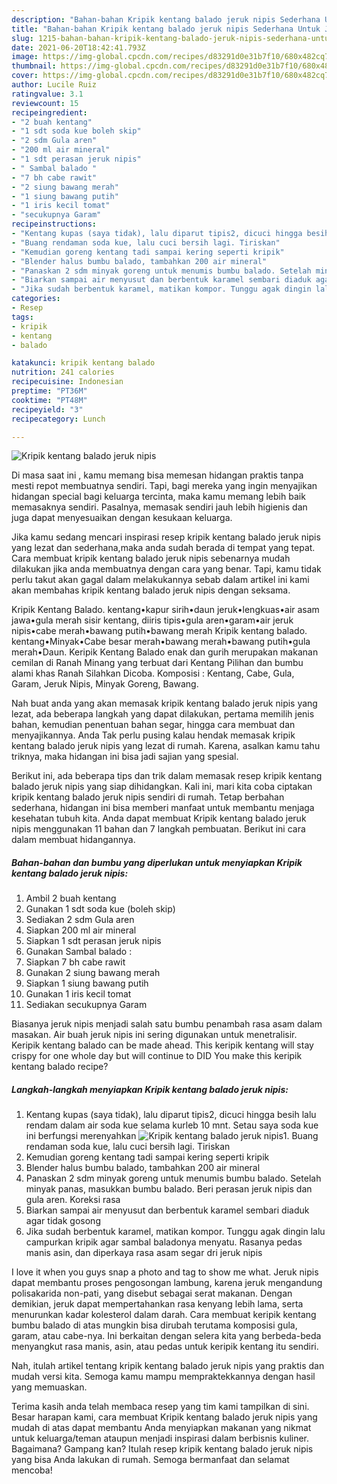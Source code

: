 ```yaml
---
description: "Bahan-bahan Kripik kentang balado jeruk nipis Sederhana Untuk Jualan"
title: "Bahan-bahan Kripik kentang balado jeruk nipis Sederhana Untuk Jualan"
slug: 1215-bahan-bahan-kripik-kentang-balado-jeruk-nipis-sederhana-untuk-jualan
date: 2021-06-20T18:42:41.793Z
image: https://img-global.cpcdn.com/recipes/d83291d0e31b7f10/680x482cq70/kripik-kentang-balado-jeruk-nipis-foto-resep-utama.jpg
thumbnail: https://img-global.cpcdn.com/recipes/d83291d0e31b7f10/680x482cq70/kripik-kentang-balado-jeruk-nipis-foto-resep-utama.jpg
cover: https://img-global.cpcdn.com/recipes/d83291d0e31b7f10/680x482cq70/kripik-kentang-balado-jeruk-nipis-foto-resep-utama.jpg
author: Lucile Ruiz
ratingvalue: 3.1
reviewcount: 15
recipeingredient:
- "2 buah kentang"
- "1 sdt soda kue boleh skip"
- "2 sdm Gula aren"
- "200 ml air mineral"
- "1 sdt perasan jeruk nipis"
- " Sambal balado "
- "7 bh cabe rawit"
- "2 siung bawang merah"
- "1 siung bawang putih"
- "1 iris kecil tomat"
- "secukupnya Garam"
recipeinstructions:
- "Kentang kupas (saya tidak), lalu diparut tipis2, dicuci hingga besih lalu rendam dalam air soda kue selama kurleb 10 mnt. Setau saya soda kue ini berfungsi merenyahkan"
- "Buang rendaman soda kue, lalu cuci bersih lagi. Tiriskan"
- "Kemudian goreng kentang tadi sampai kering seperti kripik"
- "Blender halus bumbu balado, tambahkan 200 air mineral"
- "Panaskan 2 sdm minyak goreng untuk menumis bumbu balado. Setelah minyak panas, masukkan bumbu balado. Beri perasan jeruk nipis dan gula aren. Koreksi rasa"
- "Biarkan sampai air menyusut dan berbentuk karamel sembari diaduk agar tidak gosong"
- "Jika sudah berbentuk karamel, matikan kompor. Tunggu agak dingin lalu campurkan kripik agar sambal baladonya menyatu. Rasanya pedas manis asin, dan diperkaya rasa asam segar dri jeruk nipis"
categories:
- Resep
tags:
- kripik
- kentang
- balado

katakunci: kripik kentang balado 
nutrition: 241 calories
recipecuisine: Indonesian
preptime: "PT36M"
cooktime: "PT48M"
recipeyield: "3"
recipecategory: Lunch

---
```



![Kripik kentang balado jeruk nipis](https://img-global.cpcdn.com/recipes/d83291d0e31b7f10/680x482cq70/kripik-kentang-balado-jeruk-nipis-foto-resep-utama.jpg)

Di masa  saat ini , kamu memang bisa memesan hidangan praktis tanpa mesti repot membuatnya sendiri. Tapi, bagi mereka yang ingin menyajikan hidangan special bagi keluarga tercinta, maka kamu memang lebih baik memasaknya sendiri. Pasalnya, memasak sendiri jauh lebih higienis dan juga dapat menyesuaikan dengan kesukaan keluarga.

Jika kamu sedang mencari inspirasi resep kripik kentang balado jeruk nipis yang lezat dan sederhana,maka anda sudah berada di tempat yang tepat. Cara membuat kripik kentang balado jeruk nipis  sebenarnya mudah dilakukan jika anda membuatnya dengan cara yang benar. Tapi, kamu tidak perlu takut akan gagal dalam melakukannya 
sebab dalam artikel ini kami akan membahas kripik kentang balado jeruk nipis dengan seksama.  

Kripik Kentang Balado. kentang•kapur sirih•daun jeruk•lengkuas•air asam jawa•gula merah sisir kentang, diiris tipis•gula aren•garam•air jeruk nipis•cabe merah•bawang putih•bawang merah Kripik kentang balado. kentang•Minyak•Cabe besar merah•bawang merah•bawang putih•gula merah•Daun. Keripik Kentang Balado enak dan gurih merupakan makanan cemilan di Ranah Minang yang terbuat dari Kentang Pilihan dan bumbu alami khas Ranah Silahkan Dicoba. Komposisi : Kentang, Cabe, Gula, Garam, Jeruk Nipis, Minyak Goreng, Bawang.

Nah buat anda yang akan memasak kripik kentang balado jeruk nipis yang lezat, ada beberapa langkah yang dapat dilakukan, pertama memilih jenis bahan, kemudian penentuan bahan segar, hingga cara membuat dan menyajikannya. Anda Tak perlu pusing kalau hendak memasak kripik kentang balado jeruk nipis yang lezat di rumah. Karena, asalkan kamu  tahu triknya, maka hidangan ini bisa jadi sajian yang spesial.

Berikut ini, ada beberapa tips dan trik dalam memasak resep kripik kentang balado jeruk nipis yang siap dihidangkan. Kali ini, mari kita coba ciptakan kripik kentang balado jeruk nipis sendiri di rumah. Tetap berbahan sederhana, hidangan ini bisa memberi manfaat untuk membantu menjaga kesehatan tubuh kita. Anda dapat membuat Kripik kentang balado jeruk nipis menggunakan 11 bahan dan 7 langkah pembuatan. Berikut ini cara dalam membuat hidangannya.

<!--inarticleads1-->

##### Bahan-bahan dan bumbu yang diperlukan untuk menyiapkan Kripik kentang balado jeruk nipis:

1. Ambil 2 buah kentang
1. Gunakan 1 sdt soda kue (boleh skip)
1. Sediakan 2 sdm Gula aren
1. Siapkan 200 ml air mineral
1. Siapkan 1 sdt perasan jeruk nipis
1. Gunakan  Sambal balado :
1. Siapkan 7 bh cabe rawit
1. Gunakan 2 siung bawang merah
1. Siapkan 1 siung bawang putih
1. Gunakan 1 iris kecil tomat
1. Sediakan secukupnya Garam


Biasanya jeruk nipis menjadi salah satu bumbu penambah rasa asam dalam masakan. Air buah jeruk nipis ini sering digunakan untuk menetralisir. Keripik kentang balado can be made ahead. This keripik kentang will stay crispy for one whole day but will continue to DID You make this keripik kentang balado recipe? 

<!--inarticleads2-->

##### Langkah-langkah menyiapkan Kripik kentang balado jeruk nipis:

1. Kentang kupas (saya tidak), lalu diparut tipis2, dicuci hingga besih lalu rendam dalam air soda kue selama kurleb 10 mnt. Setau saya soda kue ini berfungsi merenyahkan
<img src="https://img-global.cpcdn.com/steps/64ba82417fbb7f3f/160x128cq70/kripik-kentang-balado-jeruk-nipis-langkah-memasak-1-foto.jpg" alt="Kripik kentang balado jeruk nipis">1. Buang rendaman soda kue, lalu cuci bersih lagi. Tiriskan
1. Kemudian goreng kentang tadi sampai kering seperti kripik
1. Blender halus bumbu balado, tambahkan 200 air mineral
1. Panaskan 2 sdm minyak goreng untuk menumis bumbu balado. Setelah minyak panas, masukkan bumbu balado. Beri perasan jeruk nipis dan gula aren. Koreksi rasa
1. Biarkan sampai air menyusut dan berbentuk karamel sembari diaduk agar tidak gosong
1. Jika sudah berbentuk karamel, matikan kompor. Tunggu agak dingin lalu campurkan kripik agar sambal baladonya menyatu. Rasanya pedas manis asin, dan diperkaya rasa asam segar dri jeruk nipis


I love it when you guys snap a photo and tag to show me what. Jeruk nipis dapat membantu proses pengosongan lambung, karena jeruk mengandung polisakarida non-pati, yang disebut sebagai serat makanan. Dengan demikian, jeruk dapat mempertahankan rasa kenyang lebih lama, serta menurunkan kadar kolesterol dalam darah. Cara membuat keripik kentang bumbu balado di atas mungkin bisa dirubah terutama komposisi gula, garam, atau cabe-nya. Ini berkaitan dengan selera kita yang berbeda-beda menyangkut rasa manis, asin, atau pedas untuk keripik kentang itu sendiri. 

Nah, itulah artikel tentang  kripik kentang balado jeruk nipis  yang praktis dan mudah versi kita. Semoga kamu mampu mempraktekkannya dengan hasil yang memuaskan. 

Terima kasih anda telah membaca resep yang tim kami tampilkan di sini. Besar harapan kami, cara membuat  Kripik kentang balado jeruk nipis yang mudah di atas dapat membantu Anda menyiapkan makanan yang nikmat untuk keluarga/teman ataupun menjadi inspirasi dalam berbisnis kuliner. Bagaimana? Gampang kan? Itulah resep kripik kentang balado jeruk nipis yang bisa Anda lakukan di rumah. Semoga bermanfaat dan selamat mencoba!

